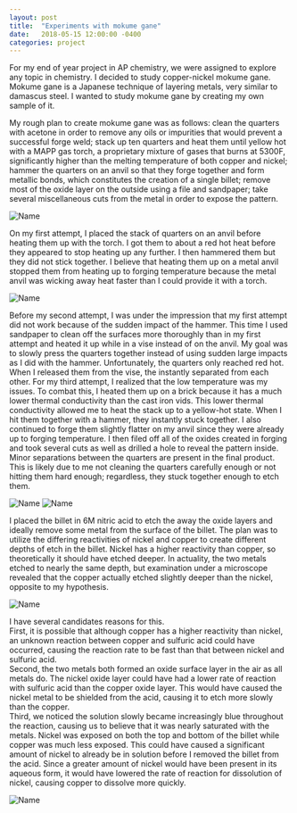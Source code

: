 ```yaml
---
layout: post
title:  "Experiments with mokume gane"
date:   2018-05-15 12:00:00 -0400
categories: project
---
```


  For my end of year project in AP chemistry, we were assigned to explore any topic in chemistry.  I decided to study copper-nickel mokume gane.  Mokume gane is a Japanese technique of layering metals, very similar to damascus steel.  I wanted to study mokume gane by creating my own sample of it.

  My rough plan to create mokume gane was as follows: clean the quarters with acetone in order to remove any oils or impurities that would prevent a successful forge weld; stack up ten quarters and heat them until yellow hot with a MAPP gas torch, a proprietary mixture of gases that burns at 5300F, significantly higher than the melting temperature of both copper and nickel; hammer the quarters on an anvil so that they forge together and form metallic bonds, which constitutes the creation of a single billet; remove most of the oxide layer on the outside using a file and sandpaper; take several miscellaneous cuts from the metal in order to expose the pattern.

  ![Name](/assets/images/mokume-gane/quarterstack.jpg)

  On my first attempt, I placed the stack of quarters on an anvil before heating them up with the torch.  I got them to about a red hot heat before they appeared to stop heating up any further.  I then hammered them but they did not stick together.  I believe that heating them up on a metal anvil stopped them from heating up to forging temperature because the metal anvil was wicking away heat faster than I could provide it with a torch.  

  ![Name](/assets/images/mokume-gane/firstattempt.jpg)

  Before my second attempt, I was under the impression that my first attempt did not work because of the sudden impact of the hammer.  This time I used sandpaper to clean off the surfaces more thoroughly than in my first attempt and heated it up while in a vise instead of on the anvil.  My goal was to slowly press the quarters together instead of using sudden large impacts as I did with the hammer.  Unfortunately, the quarters only reached red hot.  When I released them from the vise, the instantly separated from each other.
	For my third attempt, I realized that the low temperature was my issues.  To combat this, I heated them up on a brick because it has a much lower thermal conductivity than the cast iron vids.  This lower thermal conductivity allowed me to heat the stack up to a yellow-hot state.  When I hit them together with a hammer, they instantly stuck together.  I also continued to forge them slightly flatter on my anvil since they were already up to forging temperature.  I then filed off all of the oxides created in forging and took several cuts as well as drilled a hole  to reveal the pattern inside.  Minor separations between the quarters are present in the final product.  This is likely due to me not cleaning the quarters carefully enough or not hitting them hard enough; regardless, they stuck together enough to etch them.

  ![Name](/assets/images/mokume-gane/thirdattempt.jpg)
  ![Name](/assets/images/mokume-gane/thirdattemptcleaned.jpg)

  I placed the billet in 6M nitric acid to etch the away the oxide layers and ideally remove some metal from the surface of the billet.  The plan was to utilize the differing reactivities of nickel and copper to create different depths of etch in the billet.  Nickel has a higher reactivity than copper, so theoretically it should have etched deeper.  In actuality, the two metals etched to nearly the same depth, but examination under a microscope revealed that the copper actually etched slightly deeper than the nickel, opposite to my hypothesis.

  ![Name](/assets/images/mokume-gane/microscopeshot.jpg)

  I have several candidates reasons for this.  
  First, it is possible that although copper has a higher reactivity than nickel, an unknown reaction between copper and sulfuric acid could have occurred, causing the reaction rate to be fast than that between nickel and sulfuric acid.  
  Second, the two metals both formed an oxide surface layer in the air as all metals do.  The nickel oxide layer could have had a lower rate of reaction with sulfuric acid than the copper oxide layer.  This would have caused the nickel metal to be shielded from the acid, causing it to etch more slowly than the copper.  
  Third, we noticed the solution slowly became increasingly blue throughout the reaction, causing us to believe that it was nearly saturated with the metals.  Nickel was exposed on both the top and bottom of the billet while copper was much less exposed.  This could have caused a significant amount of nickel to already be in solution before I removed the billet from the acid.  Since a greater amount of nickel would have been present in its aqueous form, it would have lowered the rate of reaction for dissolution of nickel, causing copper to dissolve more quickly.

  ![Name](/assets/images/mokume-gane/etching.jpg)
